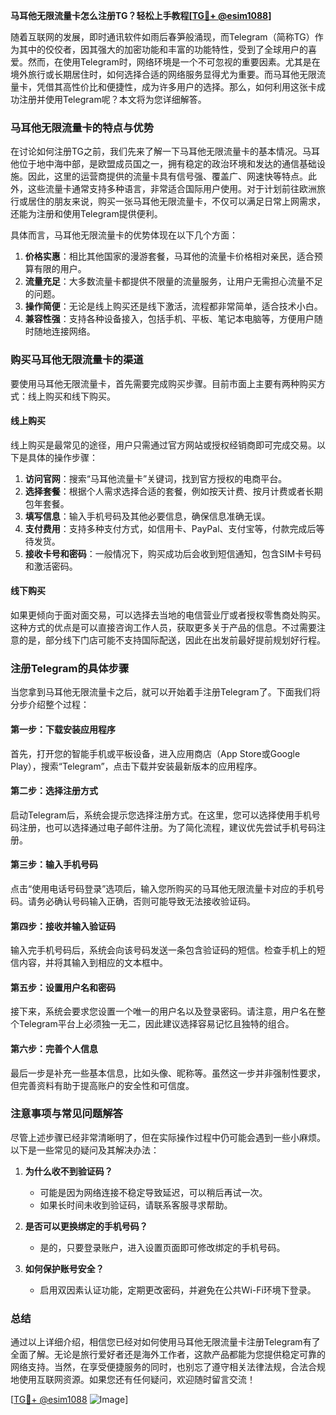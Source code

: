 **马耳他无限流量卡怎么注册TG？轻松上手教程[[TG💪+ @esim1088](https://t.me/s/esim1088)]**

随着互联网的发展，即时通讯软件如雨后春笋般涌现，而Telegram（简称TG）作为其中的佼佼者，因其强大的加密功能和丰富的功能特性，受到了全球用户的喜爱。然而，在使用Telegram时，网络环境是一个不可忽视的重要因素。尤其是在境外旅行或长期居住时，如何选择合适的网络服务显得尤为重要。而马耳他无限流量卡，凭借其高性价比和便捷性，成为许多用户的选择。那么，如何利用这张卡成功注册并使用Telegram呢？本文将为您详细解答。

### 马耳他无限流量卡的特点与优势

在讨论如何注册TG之前，我们先来了解一下马耳他无限流量卡的基本情况。马耳他位于地中海中部，是欧盟成员国之一，拥有稳定的政治环境和发达的通信基础设施。因此，这里的运营商提供的流量卡具有信号强、覆盖广、网速快等特点。此外，这些流量卡通常支持多种语言，非常适合国际用户使用。对于计划前往欧洲旅行或居住的朋友来说，购买一张马耳他无限流量卡，不仅可以满足日常上网需求，还能为注册和使用Telegram提供便利。

具体而言，马耳他无限流量卡的优势体现在以下几个方面：

1. **价格实惠**：相比其他国家的漫游套餐，马耳他的流量卡价格相对亲民，适合预算有限的用户。
2. **流量充足**：大多数流量卡都提供不限量的流量服务，让用户无需担心流量不足的问题。
3. **操作简便**：无论是线上购买还是线下激活，流程都非常简单，适合技术小白。
4. **兼容性强**：支持各种设备接入，包括手机、平板、笔记本电脑等，方便用户随时随地连接网络。

### 购买马耳他无限流量卡的渠道

要使用马耳他无限流量卡，首先需要完成购买步骤。目前市面上主要有两种购买方式：线上购买和线下购买。

#### 线上购买

线上购买是最常见的途径，用户只需通过官方网站或授权经销商即可完成交易。以下是具体的操作步骤：

1. **访问官网**：搜索“马耳他流量卡”关键词，找到官方授权的电商平台。
2. **选择套餐**：根据个人需求选择合适的套餐，例如按天计费、按月计费或者长期包年套餐。
3. **填写信息**：输入手机号码及其他必要信息，确保信息准确无误。
4. **支付费用**：支持多种支付方式，如信用卡、PayPal、支付宝等，付款完成后等待发货。
5. **接收卡号和密码**：一般情况下，购买成功后会收到短信通知，包含SIM卡号码和激活密码。

#### 线下购买

如果更倾向于面对面交易，可以选择去当地的电信营业厅或者授权零售商处购买。这种方式的优点是可以直接咨询工作人员，获取更多关于产品的信息。不过需要注意的是，部分线下门店可能不支持国际配送，因此在出发前最好提前规划好行程。

### 注册Telegram的具体步骤

当您拿到马耳他无限流量卡之后，就可以开始着手注册Telegram了。下面我们将分步介绍整个过程：

#### 第一步：下载安装应用程序

首先，打开您的智能手机或平板设备，进入应用商店（App Store或Google Play），搜索“Telegram”，点击下载并安装最新版本的应用程序。

#### 第二步：选择注册方式

启动Telegram后，系统会提示您选择注册方式。在这里，您可以选择使用手机号码注册，也可以选择通过电子邮件注册。为了简化流程，建议优先尝试手机号码注册。

#### 第三步：输入手机号码

点击“使用电话号码登录”选项后，输入您所购买的马耳他无限流量卡对应的手机号码。请务必确认号码输入正确，否则可能导致无法接收验证码。

#### 第四步：接收并输入验证码

输入完手机号码后，系统会向该号码发送一条包含验证码的短信。检查手机上的短信内容，并将其输入到相应的文本框中。

#### 第五步：设置用户名和密码

接下来，系统会要求您设置一个唯一的用户名以及登录密码。请注意，用户名在整个Telegram平台上必须独一无二，因此建议选择容易记忆且独特的组合。

#### 第六步：完善个人信息

最后一步是补充一些基本信息，比如头像、昵称等。虽然这一步并非强制性要求，但完善资料有助于提高账户的安全性和可信度。

### 注意事项与常见问题解答

尽管上述步骤已经非常清晰明了，但在实际操作过程中仍可能会遇到一些小麻烦。以下是一些常见的疑问及其解决办法：

1. **为什么收不到验证码？**
   - 可能是因为网络连接不稳定导致延迟，可以稍后再试一次。
   - 如果长时间未收到验证码，请联系客服寻求帮助。

2. **是否可以更换绑定的手机号码？**
   - 是的，只要登录账户，进入设置页面即可修改绑定的手机号码。

3. **如何保护账号安全？**
   - 启用双因素认证功能，定期更改密码，并避免在公共Wi-Fi环境下登录。

### 总结

通过以上详细介绍，相信您已经对如何使用马耳他无限流量卡注册Telegram有了全面了解。无论是旅行爱好者还是海外工作者，这款产品都能为您提供稳定可靠的网络支持。当然，在享受便捷服务的同时，也别忘了遵守相关法律法规，合法合规地使用互联网资源。如果您还有任何疑问，欢迎随时留言交流！

[[TG💪+ @esim1088](https://t.me/s/esim1088) ![Image](https://i.postimg.cc/4NQfJmqS/Snipaste-2025-05-13-00-14-12.png)]